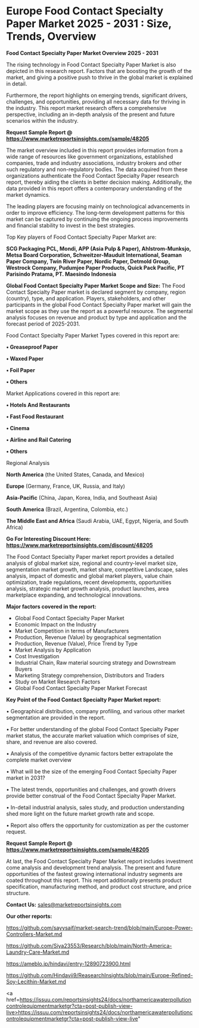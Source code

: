 # Europe Food Contact Specialty Paper Market 2025 - 2031 : Size, Trends, Overview

<Strong> Food Contact Specialty Paper Market Overview 2025 - 2031</strong>

The rising technology in Food Contact Specialty Paper Market is also depicted in this research report. Factors that are boosting the growth of the market, and giving a positive push to thrive in the global market is explained in detail.

Furthermore, the report highlights on emerging trends, significant drivers, challenges, and opportunities, providing all necessary data for thriving in the industry. This report market research offers a comprehensive perspective, including an in-depth analysis of the present and future scenarios within the industry.

<strong>Request Sample Report @ <a href=https://www.marketreportsinsights.com/sample/48205>https://www.marketreportsinsights.com/sample/48205</a></strong>

The market overview included in this report provides information from a wide range of resources like government organizations, established companies, trade and industry associations, industry brokers and other such regulatory and non-regulatory bodies. The data acquired from these organizations authenticate the Food Contact Specialty Paper research report, thereby aiding the clients in better decision making. Additionally, the data provided in this report offers a contemporary understanding of the market dynamics.

The leading players are focusing mainly on technological advancements in order to improve efficiency. The long-term development patterns for this market can be captured by continuing the ongoing process improvements and financial stability to invest in the best strategies.

Top Key players of Food Contact Specialty Paper Market are:

<strong>SCG Packaging PCL, Mondi, APP (Asia Pulp & Paper), Ahlstrom-Munksjo, Metsa Board Corporation, Schweitzer-Mauduit International, Seaman Paper Company, Twin River Paper, Nordic Paper, Detmold Group, Westrock Company, Pudumjee Paper Products, Quick Pack Pacific, PT Parisindo Pratama, PT. Maesindo Indonesia</strong>

<strong><b>Global Food Contact Specialty Paper Market Scope and Size:</b></strong>
The Food Contact Specialty Paper market is declared segment by company, region (country), type, and application. Players, stakeholders, and other participants in the global Food Contact Specialty Paper market will gain the market scope as they use the report as a powerful resource. The segmental analysis focuses on revenue and product by type and application and the forecast period of 2025-2031.

Food Contact Specialty Paper Market Types covered in this report are:

<strong>•  Greaseproof Paper

•  Waxed Paper

•  Foil Paper

•  Others</strong>

Market Applications covered in this report are:

<strong>•  Hotels And Restaurants

•  Fast Food Restaurant

•  Cinema

•  Airline and Rail Catering

•  Others</strong> 

Regional Analysis

<strong>North America</strong> (the United States, Canada, and Mexico)

<strong>Europe</strong> (Germany, France, UK, Russia, and Italy)

<strong>Asia-Pacific</strong> (China, Japan, Korea, India, and Southeast Asia)

<strong>South America</strong> (Brazil, Argentina, Colombia, etc.)

<strong>The Middle East and Africa</strong> (Saudi Arabia, UAE, Egypt, Nigeria, and South Africa)

<strong>Go For Interesting Discount Here: <a href=https://www.marketreportsinsights.com/discount/48205>https://www.marketreportsinsights.com/discount/48205</a></strong>

The Food Contact Specialty Paper market report provides a detailed analysis of global market size, regional and country-level market size, segmentation market growth, market share, competitive Landscape, sales analysis, impact of domestic and global market players, value chain optimization, trade regulations, recent developments, opportunities analysis, strategic market growth analysis, product launches, area marketplace expanding, and technological innovations.

<strong><b>Major factors covered in the report:</b></strong>
<ul>
  <li>Global Food Contact Specialty Paper Market </li>
  <li>Economic Impact on the Industry</li>
  <li>Market Competition in terms of Manufacturers</li>
  <li>Production, Revenue (Value) by geographical segmentation</li>
  <li>Production, Revenue (Value), Price Trend by Type</li>
  <li>Market Analysis by Application</li>
  <li>Cost Investigation</li>
  <li>Industrial Chain, Raw material sourcing strategy and Downstream Buyers</li>
  <li>Marketing Strategy comprehension, Distributors and Traders</li>
  <li>Study on Market Research Factors</li>
  <li>Global Food Contact Specialty Paper Market Forecast</li>
</ul>

<strong><b>Key Point of the Food Contact Specialty Paper Market report:</b></strong>

• Geographical distribution, company profiling, and various other market segmentation are provided in the report.

• For better understanding of the global Food Contact Specialty Paper market status, the accurate market valuation which comprises of size, share, and revenue are also covered.

• Analysis of the competitive dynamic factors better extrapolate the complete market overview

• What will be the size of the emerging Food Contact Specialty Paper market in 2031?

• The latest trends, opportunities and challenges, and growth drivers provide better construal of the Food Contact Specialty Paper Market.

• In-detail industrial analysis, sales study, and production understanding shed more light on the future market growth rate and scope.

• Report also offers the opportunity for customization as per the customer request.

<strong>Request Sample Report @ <a href=https://www.marketreportsinsights.com/sample/48205>https://www.marketreportsinsights.com/sample/48205</a></strong>

At last, the Food Contact Specialty Paper Market report includes investment come analysis and development trend analysis. The present and future opportunities of the fastest growing international industry segments are coated throughout this report. This report additionally presents product specification, manufacturing method, and product cost structure, and price structure.

<strong>Contact Us:</strong>
sales@marketreportsinsights.com

<strong>Our other reports:</strong>

<a href=https://github.com/sayysaif/market-search-trend/blob/main/Europe-Power-Controllers-Market.md>https://github.com/sayysaif/market-search-trend/blob/main/Europe-Power-Controllers-Market.md</a>

<a href=https://github.com/Siya23553/Research/blob/main/North-America-Laundry-Care-Market.md>https://github.com/Siya23553/Research/blob/main/North-America-Laundry-Care-Market.md</a>

<a href=https://ameblo.jp/hindavi/entry-12890723900.html>https://ameblo.jp/hindavi/entry-12890723900.html</a>

<a href=https://github.com/Hindavii9/ReasearchInsights/blob/main/Europe-Refined-Soy-Lecithin-Market.md>https://github.com/Hindavii9/ReasearchInsights/blob/main/Europe-Refined-Soy-Lecithin-Market.md</a>

<a href=https://issuu.com/reportsinsights24/docs/northamericawaterpollutioncontrolequipmentmarketgr?cta=post-publish-view-live>https://issuu.com/reportsinsights24/docs/northamericawaterpollutioncontrolequipmentmarketgr?cta=post-publish-view-live</a>"
